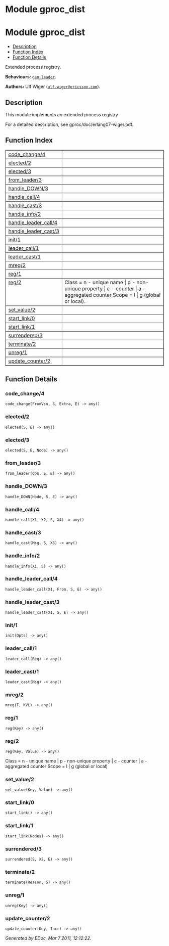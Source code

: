 Module gproc_dist
=================


<h1>Module gproc_dist</h1>

* [Description](#description)
* [Function Index](#index)
* [Function Details](#functions)


Extended process registry.



__Behaviours:__ [`gen_leader`](gen_leader.md).

__Authors:__ Ulf Wiger ([`ulf.wiger@ericsson.com`](mailto:ulf.wiger@ericsson.com)).

<h2><a name="description">Description</a></h2>



This module implements an extended process registry


For a detailed description, see gproc/doc/erlang07-wiger.pdf.

<h2><a name="index">Function Index</a></h2>



<table width="100%" border="1" cellspacing="0" cellpadding="2" summary="function index"><tr><td valign="top"><a href="#code_change-4">code_change/4</a></td><td></td></tr><tr><td valign="top"><a href="#elected-2">elected/2</a></td><td></td></tr><tr><td valign="top"><a href="#elected-3">elected/3</a></td><td></td></tr><tr><td valign="top"><a href="#from_leader-3">from_leader/3</a></td><td></td></tr><tr><td valign="top"><a href="#handle_DOWN-3">handle_DOWN/3</a></td><td></td></tr><tr><td valign="top"><a href="#handle_call-4">handle_call/4</a></td><td></td></tr><tr><td valign="top"><a href="#handle_cast-3">handle_cast/3</a></td><td></td></tr><tr><td valign="top"><a href="#handle_info-2">handle_info/2</a></td><td></td></tr><tr><td valign="top"><a href="#handle_leader_call-4">handle_leader_call/4</a></td><td></td></tr><tr><td valign="top"><a href="#handle_leader_cast-3">handle_leader_cast/3</a></td><td></td></tr><tr><td valign="top"><a href="#init-1">init/1</a></td><td></td></tr><tr><td valign="top"><a href="#leader_call-1">leader_call/1</a></td><td></td></tr><tr><td valign="top"><a href="#leader_cast-1">leader_cast/1</a></td><td></td></tr><tr><td valign="top"><a href="#mreg-2">mreg/2</a></td><td></td></tr><tr><td valign="top"><a href="#reg-1">reg/1</a></td><td></td></tr><tr><td valign="top"><a href="#reg-2">reg/2</a></td><td>
Class = n  - unique name
| p  - non-unique property
| c  - counter
| a  - aggregated counter
Scope = l | g (global or local).</td></tr><tr><td valign="top"><a href="#set_value-2">set_value/2</a></td><td></td></tr><tr><td valign="top"><a href="#start_link-0">start_link/0</a></td><td></td></tr><tr><td valign="top"><a href="#start_link-1">start_link/1</a></td><td></td></tr><tr><td valign="top"><a href="#surrendered-3">surrendered/3</a></td><td></td></tr><tr><td valign="top"><a href="#terminate-2">terminate/2</a></td><td></td></tr><tr><td valign="top"><a href="#unreg-1">unreg/1</a></td><td></td></tr><tr><td valign="top"><a href="#update_counter-2">update_counter/2</a></td><td></td></tr></table>


<a name="functions"></a>


<h2>Function Details</h2>


<a name="code_change-4"></a>


<h3>code_change/4</h3>





`code_change(FromVsn, S, Extra, E) -> any()`


<a name="elected-2"></a>


<h3>elected/2</h3>





`elected(S, E) -> any()`


<a name="elected-3"></a>


<h3>elected/3</h3>





`elected(S, E, Node) -> any()`


<a name="from_leader-3"></a>


<h3>from_leader/3</h3>





`from_leader(Ops, S, E) -> any()`


<a name="handle_DOWN-3"></a>


<h3>handle_DOWN/3</h3>





`handle_DOWN(Node, S, E) -> any()`


<a name="handle_call-4"></a>


<h3>handle_call/4</h3>





`handle_call(X1, X2, S, X4) -> any()`


<a name="handle_cast-3"></a>


<h3>handle_cast/3</h3>





`handle_cast(Msg, S, X3) -> any()`


<a name="handle_info-2"></a>


<h3>handle_info/2</h3>





`handle_info(X1, S) -> any()`


<a name="handle_leader_call-4"></a>


<h3>handle_leader_call/4</h3>





`handle_leader_call(X1, From, S, E) -> any()`


<a name="handle_leader_cast-3"></a>


<h3>handle_leader_cast/3</h3>





`handle_leader_cast(X1, S, E) -> any()`


<a name="init-1"></a>


<h3>init/1</h3>





`init(Opts) -> any()`


<a name="leader_call-1"></a>


<h3>leader_call/1</h3>





`leader_call(Req) -> any()`


<a name="leader_cast-1"></a>


<h3>leader_cast/1</h3>





`leader_cast(Msg) -> any()`


<a name="mreg-2"></a>


<h3>mreg/2</h3>





`mreg(T, KVL) -> any()`


<a name="reg-1"></a>


<h3>reg/1</h3>





`reg(Key) -> any()`


<a name="reg-2"></a>


<h3>reg/2</h3>





`reg(Key, Value) -> any()`




Class = n  - unique name
| p  - non-unique property
| c  - counter
| a  - aggregated counter
Scope = l | g (global or local)

<a name="set_value-2"></a>


<h3>set_value/2</h3>





`set_value(Key, Value) -> any()`


<a name="start_link-0"></a>


<h3>start_link/0</h3>





`start_link() -> any()`


<a name="start_link-1"></a>


<h3>start_link/1</h3>





`start_link(Nodes) -> any()`


<a name="surrendered-3"></a>


<h3>surrendered/3</h3>





`surrendered(S, X2, E) -> any()`


<a name="terminate-2"></a>


<h3>terminate/2</h3>





`terminate(Reason, S) -> any()`


<a name="unreg-1"></a>


<h3>unreg/1</h3>





`unreg(Key) -> any()`


<a name="update_counter-2"></a>


<h3>update_counter/2</h3>





`update_counter(Key, Incr) -> any()`



_Generated by EDoc, Mar 7 2011, 12:12:22._